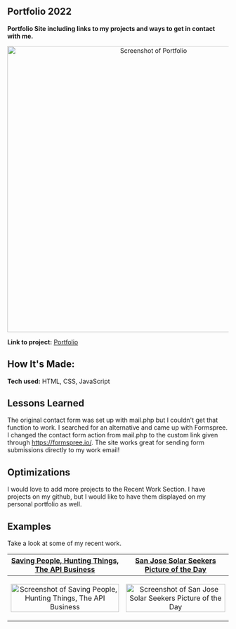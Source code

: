 ## Portfolio 2022
**Portfolio Site including links to my projects and ways to get in contact with me.**

<p align="center">
<img alt="Screenshot of Portfolio" width="650" src="https://user-images.githubusercontent.com/111663583/210286735-23768636-3b16-44e5-acf4-5b6748143c4b.gif"></img>
</p>


**Link to project:**  [Portfolio](https://nicoledicochea.netlify.app/)

## How It's Made:

**Tech used:**  HTML, CSS, JavaScript

## Lessons Learned

The original contact form was set up with mail.php but I couldn't get that function to work. I searched for an alternative and came up with Formspree. I changed the contact form action from mail.php to the custom link given through https://formspree.io/. The site works great for sending form submissions directly to my work email!

## Optimizations

I would love to add more projects to the Recent Work Section. I have projects on my github, but I would like to have them displayed on my personal portfolio as well.

##  Examples

Take a look at some of my recent work.

| [Saving People, Hunting Things, The API Business](https://github.com/nicoledicochea/savingPeople-huntingThings-theApiBusiness) | [San Jose Solar Seekers Picture of the Day](https://github.com/nicoledicochea/nasa-picture-of-the-day) |
|--|--|
| <p align="center"><img alt="Screenshot of Saving People, Hunting Things, The API Business"  width="100%" src="https://user-images.githubusercontent.com/111663583/201507344-ad0ea063-1408-4794-ad52-dde4f7f3b189.gif"></img></p> |  <p align="center"><img alt="Screenshot of San Jose Solar Seekers Picture of the Day"  width="100%" src="https://user-images.githubusercontent.com/111663583/201509248-6e542c30-6e33-4eb1-af2c-0ad008a24e94.gif"></img></p> |

